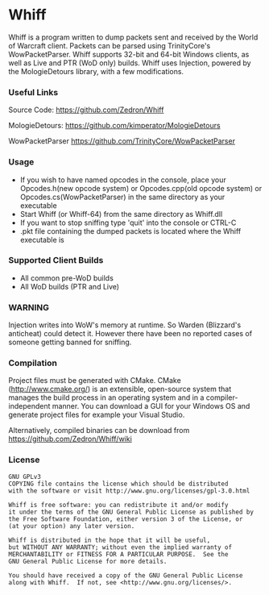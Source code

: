 # Whiff
   Whiff is a program written to dump packets sent and received by
   the World of Warcraft client. Packets can be parsed using
   TrinityCore's WowPacketParser. Whiff supports 32-bit and 64-bit
   Windows clients, as well as Live and PTR (WoD only) builds.
   Whiff uses Injection, powered by the  MologieDetours library,
   with a few modifications.

### Useful Links
Source Code:
   https://github.com/Zedron/Whiff

MologieDetours:
   https://github.com/kimperator/MologieDetours
   
WowPacketParser
   https://github.com/TrinityCore/WowPacketParser

### Usage
 - If you wish to have named opcodes in the console, place your
    Opcodes.h(new opcode system) or Opcodes.cpp(old opcode system) or
    Opcodes.cs(WowPacketParser) in the same directory as your executable
 - Start Whiff (or Whiff-64) from the same directory as Whiff.dll
 - If you want to stop sniffing type 'quit' into the console or CTRL-C
 - .pkt file containing the dumped packets is located where the
       Whiff executable is

### Supported Client Builds
 - All common pre-WoD builds
 - All WoD builds (PTR and Live)

### WARNING
 Injection writes into WoW's memory at runtime. So Warden (Blizzard's anticheat)
 could detect it. However there have been no reported cases of someone
 getting banned for sniffing.

### Compilation  
 Project files must be generated with CMake.
 CMake (http://www.cmake.org/) is an extensible, open-source
 system that manages the build process in an operating system
 and in a compiler-independent manner. You can download a GUI
 for your Windows OS and generate project files for example
 your Visual Studio.
 
 Alternatively, compiled binaries can be download from https://github.com/Zedron/Whiff/wiki
    
### License
    GNU GPLv3
    COPYING file contains the license which should be distributed
    with the software or visit http://www.gnu.org/licenses/gpl-3.0.html

    Whiff is free software: you can redistribute it and/or modify
    it under the terms of the GNU General Public License as published by
    the Free Software Foundation, either version 3 of the License, or
    (at your option) any later version.

    Whiff is distributed in the hope that it will be useful,
    but WITHOUT ANY WARRANTY; without even the implied warranty of
    MERCHANTABILITY or FITNESS FOR A PARTICULAR PURPOSE.  See the
    GNU General Public License for more details.

    You should have received a copy of the GNU General Public License
    along with Whiff.  If not, see <http://www.gnu.org/licenses/>.
